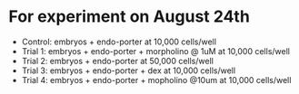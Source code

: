 # For experiment on August 24th #

- Control: embryos + endo-porter at 10,000 cells/well
- Trial 1: embryos + endo-porter + morpholino @ 1uM at 10,000 cells/well
- Trial 2: embryos + endo-porter at 50,000 cells/well
- Trial 3: embryos + endo-porter + dex at 10,000 cells/well
- Trial 4: embryos + endo-porter + mopholino @10um at 10,000 cells/well
